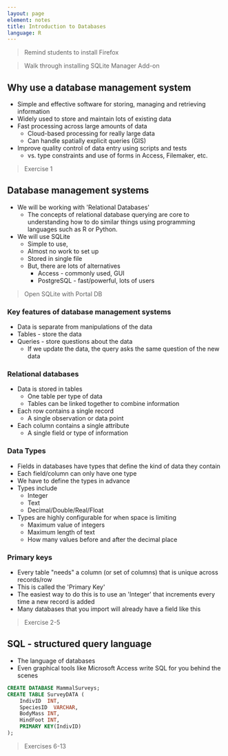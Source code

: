 ```yaml
---
layout: page
element: notes
title: Introduction to Databases
language: R
---
```


> Remind students to install Firefox

> Walk through installing SQLite Manager Add-on

## Why use a database management system

* Simple and effective software for storing, managing and retrieving information
* Widely used to store and maintain lots of existing data
* Fast processing across large amounts of data
    * Cloud-based processing for really large data
    * Can handle spatially explicit queries (GIS)
* Improve quality control of data entry using scripts and tests
    * vs. type constraints and use of forms in Access, Filemaker, etc.

> Exercise 1

## Database management systems

* We will be working with 'Relational Databases'
    * The concepts of relational database querying are core to understanding 
      how to do similar things using programming languages such as R or Python.
* We will use SQLite
    * Simple to use, 
    * Almost no work to set up
    * Stored in single file
    * But, there are lots of alternatives
	  * Access - commonly used, GUI
	  * PostgreSQL - fast/powerful, lots of users

> Open SQLite with Portal DB

### Key features of database management systems

* Data is separate from manipulations of the data
* Tables - store the data
* Queries - store questions about the data
    * If we update the data, the query asks the same question of the new data

### Relational databases

* Data is stored in tables
    * One table per type of data
    * Tables can be linked together to combine information
* Each row contains a single record
    * A single observation or data point
* Each column contains a single attribute
    * A single field or type of information

### Data Types

* Fields in databases have types that define the kind of data they contain
* Each field/column can only have one type
* We have to define the types in advance
* Types include
    * Integer
    * Text
    * Decimal/Double/Real/Float
* Types are highly configurable for when space is limiting
    * Maximum value of integers
    * Maximum length of text
    * How many values before and after the decimal place

### Primary keys

* Every table "needs" a column (or set of columns) that is unique across
  records/row
* This is called the 'Primary Key'
* The easiest way to do this is to use an 'Integer' that increments every time a
  new record is added
* Many databases that you import will already have a field like this

> Exercise 2-5

## SQL - structured query language

* The language of databases
* Even graphical tools like Microsoft Access write SQL for you behind the scenes

```sql
CREATE DATABASE MammalSurveys;
CREATE TABLE SurveyDATA (
    IndivID  INT,
	SpeciesID  VARCHAR,
	BodyMass INT,
	HindFoot INT,
	PRIMARY KEY(IndivID)
);
```

> Exercises 6-13
